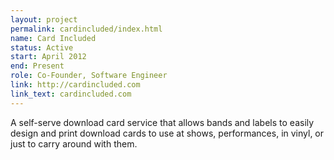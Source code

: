 ```yaml
---
layout: project
permalink: cardincluded/index.html
name: Card Included
status: Active
start: April 2012
end: Present
role: Co-Founder, Software Engineer
link: http://cardincluded.com
link_text: cardincluded.com
---
```


A self-serve download card service that allows bands and labels to easily design 
and print download cards to use at shows, performances, in vinyl, or just to 
carry around with them.